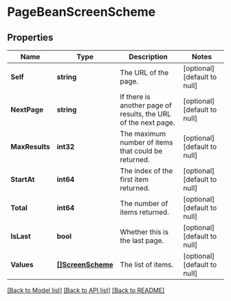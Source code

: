 # PageBeanScreenScheme

## Properties
Name | Type | Description | Notes
------------ | ------------- | ------------- | -------------
**Self** | **string** | The URL of the page. | [optional] [default to null]
**NextPage** | **string** | If there is another page of results, the URL of the next page. | [optional] [default to null]
**MaxResults** | **int32** | The maximum number of items that could be returned. | [optional] [default to null]
**StartAt** | **int64** | The index of the first item returned. | [optional] [default to null]
**Total** | **int64** | The number of items returned. | [optional] [default to null]
**IsLast** | **bool** | Whether this is the last page. | [optional] [default to null]
**Values** | [**[]ScreenScheme**](ScreenScheme.md) | The list of items. | [optional] [default to null]

[[Back to Model list]](../README.md#documentation-for-models) [[Back to API list]](../README.md#documentation-for-api-endpoints) [[Back to README]](../README.md)

